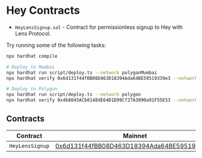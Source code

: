 # Hey Contracts

- `HeyLensSignup.sol` - Contract for permissionless signup to Hey with Lens Protocol.

Try running some of the following tasks:

```sh
npx hardhat compile

# Deploy to Mumbai
npx hardhat run script/deploy.ts --network polygonMumbai
npx hardhat verify 0x6d131f44fBB08D463D18394Ada64BE59519339e3 --network polygonMumbai

# Deploy to Polygon
npx hardhat run script/deploy.ts --network polygon
npx hardhat verify 0x4b8845ACb8148dE64D1D99Cf27A3890a91F55E53 --network polygon
```

## Contracts

| Contract        | Mainnet                                                                                                                         | Mumbai                                                                                                                   |
| --------------- | ------------------------------------------------------------------------------------------------------------------------------- | ------------------------------------------------------------------------------------------------------------------------ |
| `HeyLensSignup` | [0x6d131f44fBB08D463D18394Ada64BE59519339e3](https://mumbai.polygonscan.com/address/0x6d131f44fBB08D463D18394Ada64BE59519339e3) | [0x4b8845ACb8148dE64D1D99Cf27A3890a91F55E53](https://polygonscan.com/address/0x4b8845ACb8148dE64D1D99Cf27A3890a91F55E53) |
